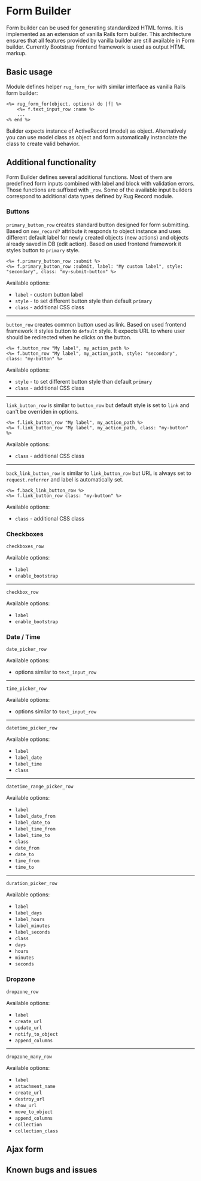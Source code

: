 # Form Builder

Form builder can be used for generating standardized HTML forms. It is implemented as an extension of vanilla Rails form builder. This architecture ensures that all features provided by vanilla builder are still available in Form builder. Currently Bootstrap frontend framework is used as output HTML markup.

## Basic usage

Module defines helper `rug_form_for` with similar interface as vanilla Rails form builder:

```erb
<%= rug_form_for(object, options) do |f| %>
    <%= f.text_input_row :name %>
    ...
<% end %>
```

Builder expects instance of ActiveRecord (model) as object. Alternatively you can use model class as object and form automatically instanciate the class to create valid behavior.

## Additional functionality

Form Builder defines several additional functions. Most of them are predefined form inputs combined with label and block with validation errors. Those functions are suffixed with `_row`. Some of the available input builders correspond to additional data types defined by Rug Record module. 

### Buttons

`primary_button_row` creates standard button designed for form submitting. Based on `new_record?` attribute it responds to object instance and uses different default label for newly created objects (new actions) and objects already saved in DB (edit action). Based on used frontend framework it styles button to `primary` style.

```erb
<%= f.primary_button_row :submit %>
<%= f.primary_button_row :submit, label: "My custom label", style: "secondary", class: "my-submit-button" %>
```

Available options:

- `label` - custom button label
- `style` - to set different button style than default `primary`
- `class` - additional CSS class

---

`button_row` creates common button used as link. Based on used frontend framework it styles button to `default` style. It expects URL to where user should be redirected when he clicks on the button.

```erb
<%= f.button_row "My label", my_action_path %>
<%= f.button_row "My label", my_action_path, style: "secondary", class: "my-button" %>
```

Available options:

- `style` - to set different button style than default `primary`
- `class` - additional CSS class

---

`link_button_row` is similar to `button_row` but default style is set to `link` and can't be overriden in options.

```erb
<%= f.link_button_row "My label", my_action_path %>
<%= f.link_button_row "My label", my_action_path, class: "my-button" %>
```

Available options:

- `class` - additional CSS class

---

`back_link_button_row` is similar to `link_button_row` but URL is always set to `request.referrer` and label is automatically set.

```erb
<%= f.back_link_button_row %>
<%= f.link_button_row class: "my-button" %>
```

Available options:

- `class` - additional CSS class

### Checkboxes

`checkboxes_row`

Available options:

- `label`
- `enable_bootstrap`

---

`checkbox_row`

Available options:

- `label`
- `enable_bootstrap`

### Date / Time

`date_picker_row`

Available options:

- options similar to `text_input_row`

---

`time_picker_row`

Available options:

- options similar to `text_input_row`

---

`datetime_picker_row`

Available options:

- `label`
- `label_date`
- `label_time`
- `class`

---

`datetime_range_picker_row`

Available options:

- `label`
- `label_date_from`
- `label_date_to`
- `label_time_from`
- `label_time_to`
- `class`
- `date_from`
- `date_to`
- `time_from`
- `time_to`

---

`duration_picker_row`

Available options:

- `label`
- `label_days`
- `label_hours`
- `label_minutes`
- `label_seconds`
- `class`
- `days`
- `hours`
- `minutes`
- `seconds`

### Dropzone

`dropzone_row`

Available options:

- `label`
- `create_url`
- `update_url`
- `notify_to_object`
- `append_columns`

---

`dropzone_many_row`

Available options:

- `label`
- `attachment_name`
- `create_url`
- `destroy_url`
- `show_url`
- `move_to_object`
- `append_columns`
- `collection`
- `collection_class`

## Ajax form



## Known bugs and issues
